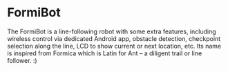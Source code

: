 # FormiBot
The FormiBot is a line-following robot with some extra features, including wireless control via dedicated Android app, obstacle detection, checkpoint selection along the line, LCD to show current or next location, etc. 
Its name is inspired from Formica which is Latin for Ant – a diligent trail or line follower. :)
